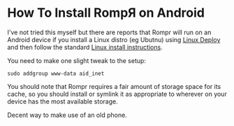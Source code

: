 # How To Install RompЯ on Android

I've not tried this myself but there are reports that Rompr will run on an Android device if you install a Linux distro (eg Ubutnu) using [Linux Deploy](https://github.com/meefik/linuxdeploy) and then follow the standard [Linux install instructions](/RompR/Recommended-Installation-on-Linux).

You need to make one slight tweak to the setup:

    sudo addgroup www-data aid_inet

You should note that Rompr requires a fair amount of storage space for its cache, so you should install or symlink it as appropriate to wherever on your device has the most available storage.

Decent way to make use of an old phone.

